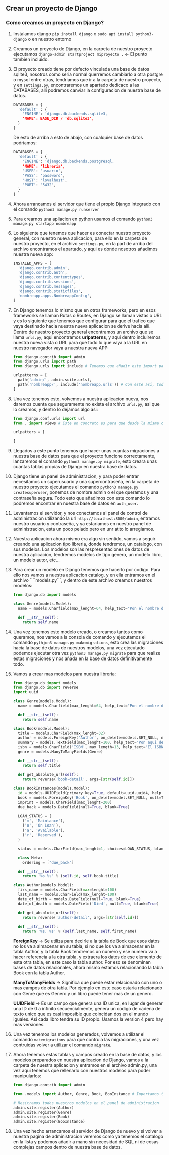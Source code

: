 
## Crear un proyecto de Django

### Como creamos un proyecto en Django?
  1. Instalamos django ``` pip install django ``` o ```sudo apt install python3-django``` o en nuestro entorno
  2. Creamos un proyecto de Django, en la carpeta de nuestro proyecto ejecutamos ```django-admin startproject miproyecto .``` <- El punto tambien incluido.
  3. El proyecto creado tiene por defecto vinculada una base de datos sqlite3, nosotros como seria normal querremos cambiarlo a otra postgre o mysql entre otras, tendriamos que ir a la carpeta de nuestro proyecto, y en ```settings.py```, encontraremos un apartado dedicaco a las DATABASES, alli podremos canviar la configuracion de nuestra base de datos. 
      ```python
      DATABASES = {
        'default' : {
          'ENGINE': 'django.db.backends.sqlite3,
          'NAME': BASE_DIR / 'db.sqlite3',
        }
      }
      ```
      De esto de arriba a esto de abajo, con cualquier base de datos podriamos:
      ```python
      DATABASES = {
        'default' : {
          'ENGINE': 'django.db.backends.postgresql,
          'NAME': 'libreria',
          'USER': 'usuario',
          'PASS': 'password',
          'HOST': 'lovalhost',
          'PORT': '5432',
        }
      }
      ```
  4. Ahora arrancamos el servidor que tiene el propio Django integrado con el comando ```python3 manage.py runserver```
  5. Para crearnos una apliacion en python usamos el comando ```python3 manage.py startapp nombreapp```
  6. Lo siguiente que tenemos que hacer es conectar nuestro proyecto general, con nuestro nueva aplicacion, para ello en la carpeta de nuestro proyecto, en el archivo ```settings.py```, en la part de arriba del archivo encontramos el apartado, y aqui es donde nosotros añadimos nuestra nueva app: 
      ```python
      INSTALED_APPS = [
        'django.contrib.admin',
        'django.contrib.auth',
        'django.contrib.contenttypes',
        'django.contrib.sessions',
        'django.contrib.messages',
        'django.contrib.staticfiles',
        'nombreapp.apps.NombreappConfig',
      ]
      ```
  7. En Django tenemos lo mismo que en otros frameworks, pero en esos frameworks se llaman Rutas o Routes, en Django se llaman vistas o URL y es lo siguiente que tenemos que configurar para que el trafico que vaya destinado hacia nuestra nueva aplicacion se derive hacia alli. Dentro de nuestro proyecto general encontramos un archivo que se llama ```urls.py```, aqui encontramos **urlpatterns**, y aqui dentro incluiremos nuestra nueva vista o URL para que todo lo que vaya a la URL en nuestro navegador vaya a nuestra nueva APP:
      ```python
      from django.contrib import admin
      from django.urls import path
      from django.urls import include # Tenemos que añadir este import para que nos funcione

      urlpatterns = [
        path('admin/', admin.suite.urls),
        path('nombreapp/', include('nombreapp.urls')) # Con este asi, todo lo que venga por la url ira a neustra app
      ]
      ```
  8. Una vez tenemos esto, volvemos a nuestra aplicacion nueva, nos daremos cuenta que seguramente no exista el archivo ```urls.py```, asi que lo creamos, y dentro lo dejamos algo asi:
      ```python
      from django.conf.urls import url
      from . import views # Este en concreto es para que desde la misma carpeta que esta incluia el archivo views

      urlpatters = [

      ]
      ```
  9. Llegados a este punto tenemos que hacer unas cuantas migraciones a nuestra base de datos para que el proyecto funcione correctamente, lanzaremos el comando ```python3 manage.py migrate```, esto creara unas cuantas tablas propias de Django en nuestra base de datos. 
  10. Django tiene un panel de administracion, y para poder entrar necesitamos un superusuario y una supercontraseña, en la carpeta de nuestro proyecto ejecutamos el comando ```python3 manage.py createsuperuser```, ponemos de nombre admin o el que queramos y una contraseña segura. Todo esto que añadimos con este comando lo podremos encontrar en nuestra base de datos en ```auth_user```.
  11. Levantamos el servidor, y nos conectamos al panel de control de administracion utilizando la url ```http://localhost:8000/admin```, entramos nuestro usuario y contraseña, y ya estariamos en nuestro panel de administracion, esta un poco pelado pero en unr atito lo arreglamos. 

  12. Nuestra aplicacion ahora mismo era algo sin sentido, vamos a seguir creando una aplicacion tipo libreria, donde tendremos, un catalogo, con sus modelos. Los modelos son las respresentaciones de datos de nuestra aplicacion, tendremos modelos de tipo genero, un modelo libro, un modelo autor, etc...

  13. Para crear un modelo en Django tenemos que hacerlo por codigo. Para ello nos vamos a nuestra aplicacion catalog, y en ella entramos en el archivo ````models.py```, y dentro de este archivo creamos nuestros modelos:
      ```python
      from django.db import models

      class Genre(models.Model):
        name = models.Charfield(max_lenght=64, help_text="Pon el nombre del genero")

        def __str__(self):
          return self.name
      ```

  14. Una vez tenemos este modelo creado, o creamos tantos como queramos, nos vamos a la consola de comando y ejecutamos el comando ```pythjon3 manage.py makemigrations```, esto crea las migraciones hacia la base de datos de nuestros modelos, una vez ejecutado podemos ejecutar otra vez ```python3 manage.py migrate``` para que realize estas migraciones y nos añada en la base de datos definitivamente todo. 

  15. Vamos a crear mas modelos para nuestra libreria:
      ```python
      from django.db import models
      from django.db import reverse
      import uuid

      class Genre(models.Model):
        name = models.Charfield(max_lenght=64, help_text="Pon el nombre del genero")

        def __str__(self):
          return self.name
      
      class Book(models.Model):
        title = models.CharField(max_lenght=32)
        author = models.ForeignKey('Author', on_delete=models.SET_NULL, null=True)
        summary = models.TextField(max_lenght=100, help_text="Pon aqui de que va el libro")
        isbn = models.CharField('ISBN', max_length=13, help_text="El ISBN de 13 caracteres")
        genre = models.ManyToManyFields(Genre)

        def __str__(self):
          return self.title

        def get_absolute_url(self):
          return reverse('book-detail', args=[str(self.id)])
        
      class BookInstances(models.Model):
        id = models.UUIDField(primary_key=True, default=uuid.uuid4, help_text="ID unico para este libro")
        book = models.ForeignKey('Book', on_delete=model.SET_NULL, null=Ture)
        imprint = models.CharField(max_lenght=200)
        due_back = models.DateField(null=True, blank=True) 
      
        LOAN_STATUS = (
          ('m', 'Maintance'),
          ('o', 'On Loan'),
          ('a', 'Available'),
          ('r', 'Reserved'),
        )

        status = models.CharField(max_lenght=1, choices=LOAN_STATUS, blank=True, default='m', help_text="Estado del libro")

        class Meta:
          ordering = ["due_back"]

        def __str__(self):
          return '%s %s' % (self.id, self.book.title)
      
      class Author(models.Model):
        firs_name = models.CharField(max=lenght=100)
        last_name = models.CharField(max_lenght=100)
        date_of_birth = models.DateField(null=True, blank=True)
        date_of_death = models.DateField('Died', null=True, blank=True)

        def get_absolute_url(self):
          return reverse('author-detail', args=[str(self.id)])
        
        def __str__(self):
          return '%s, %s' % (self.last_name, self.first_name)
      ```
      **ForeignKey** -> Se utiliza para decirle a la tabla de Book que esos datos no los va a almacenar en su tabla, si no que los va a almacenar en la tabla Author, y la tabla Book tendremos un numero y ese numero va a hacer referencia a la otra tabla, y extraera los datos de ese elemento de esta otra tabla, en este caso la tabla author. Por eso se denominan bases de datos relacionales, ahora mismo estamos relacionando la tabla Book con la tabla Author.

      **ManyToManyFields** -> Significa que puede estar relacionado con uno o mas campos de otra tabla. Por ejemplo en este caso estaria relacionado con Genre que es Genero y un libro puede tener mas de un genero. 

      **UUIDField** -> Es un campo que genera una ID unica, en lugar de generar una ID de 0 a infinito secuencialmente, genera un codigo de cadena de texto unico que es casi imposible que coincidan dos en el mundo iguales. Asi cada libro tendra su ID propio. Usamos la version 4 pero hay mas versiones. 

  16. Una vez tenemos los modelos generados, volvemos a utilizar el comando ```makemigrations``` para que contruia las migraciones, y una vez contruidas volver a utilizar el comando ```migrate```. 

  17. Ahora tenemos estas tablas y campos creado en la base de datos, y los modelos preparados en nuestra aplicacion de Django, vamos a la carpeta de nuestra aplicacion y entramos en el archivo admin.py, una vez aqui tenemos que rellenarlo con nuestros modelos para poder manipularlos: 
      ```python
      from django.contrib import admin

      from .models import Author, Genre, Book, BooInstance # Importamos todos los modelos que hemos creado previamente en nuestro archivo de modelos de la app. Podemos tambien utilizar * para que importe todos. 

      # Resitramos todos nuestros modelos en el panel de administracion
      admin.site.register(Author)
      admin.site.register(Genre)
      admin.site.register(Book)
      admin.site.register(BooInstance)
      ```
  18. Una vez hecho arrancamos el servidor de Django de nuevo y si volver a nuestra pagina de administracion veremos como ya tenemos el catalogo en la lista y podemos añadir a mano sin necesidad de SQL ni de cosas complejas campos dentro de nuestra base de datos. 
